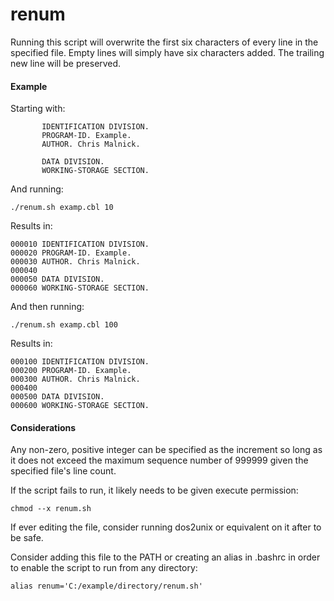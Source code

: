 # **renum**

Running this script will overwrite the first six characters of every line in the specified file.
Empty lines will simply have six characters added. The trailing new line will be preserved.

#### Example

Starting with:

           IDENTIFICATION DIVISION.
           PROGRAM-ID. Example.
           AUTHOR. Chris Malnick.
    
           DATA DIVISION.
           WORKING-STORAGE SECTION.

And running:

    ./renum.sh examp.cbl 10

Results in:

    000010 IDENTIFICATION DIVISION.
    000020 PROGRAM-ID. Example.
    000030 AUTHOR. Chris Malnick.
    000040
    000050 DATA DIVISION.
    000060 WORKING-STORAGE SECTION.

And then running:

    ./renum.sh examp.cbl 100

Results in:

    000100 IDENTIFICATION DIVISION.
    000200 PROGRAM-ID. Example.
    000300 AUTHOR. Chris Malnick.
    000400
    000500 DATA DIVISION.
    000600 WORKING-STORAGE SECTION.

#### Considerations

Any non-zero, positive integer can be specified as the increment so long as it does not exceed the maximum sequence number of 999999 given the specified file's line count.

If the script fails to run, it likely needs to be given execute permission:

    chmod --x renum.sh

If ever editing the file, consider running dos2unix or equivalent on it after to be safe.

Consider adding this file to the PATH or creating an alias in .bashrc in order to enable the script to run from any directory:

    alias renum='C:/example/directory/renum.sh'
